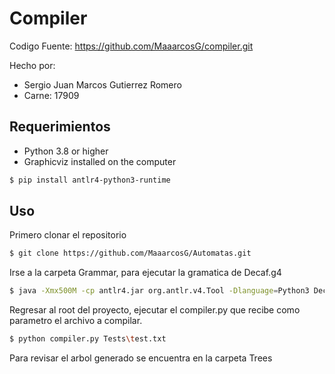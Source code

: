 # Compiler

Codigo Fuente: https://github.com/MaaarcosG/compiler.git

Hecho por:
- Sergio Juan Marcos Gutierrez Romero
- Carne: 17909

## Requerimientos

- Python 3.8 or higher
- Graphicviz installed on the computer

```bash
$ pip install antlr4-python3-runtime
```
## Uso
Primero clonar el repositorio

```bash
$ git clone https://github.com/MaaarcosG/Automatas.git
```
Irse a la carpeta Grammar, para ejecutar la gramatica de Decaf.g4
```bash
$ java -Xmx500M -cp antlr4.jar org.antlr.v4.Tool -Dlanguage=Python3 Decaf.g4 -visitor
```
Regresar al root del proyecto, ejecutar el compiler.py que recibe como parametro el archivo a compilar.

```bash
$ python compiler.py Tests\test.txt 
```
Para revisar el arbol generado se encuentra en la carpeta Trees